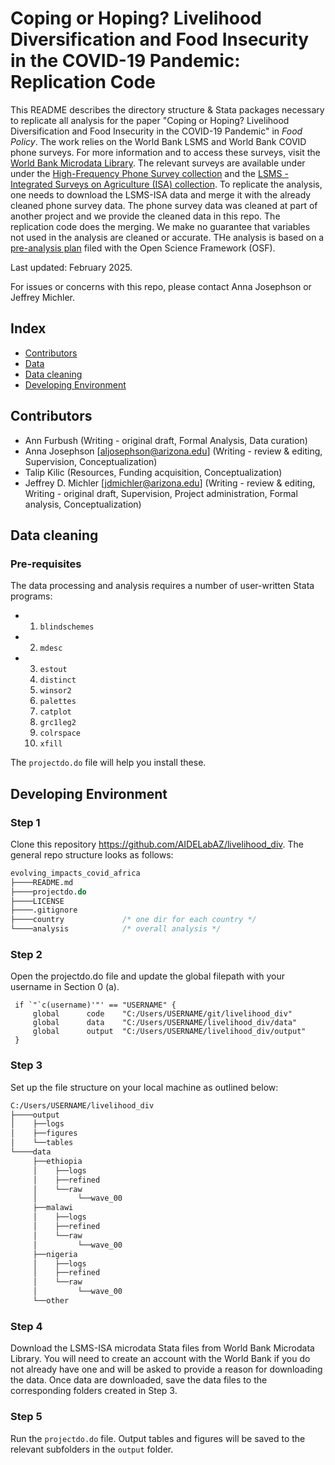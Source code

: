 # Coping or Hoping? Livelihood Diversification and Food Insecurity in the COVID-19 Pandemic: Replication Code

This README describes the directory structure & Stata packages necessary to replicate all analysis for the paper "Coping or Hoping? Livelihood Diversification and Food Insecurity in the COVID-19 Pandemic" in *Food Policy*. The work relies on the World Bank LSMS and World Bank COVID phone surveys. For more information and to access these surveys, visit the [World Bank Microdata Library][4]. The relevant surveys are available under under the [High-Frequency Phone Survey collection][2] and the [LSMS - Integrated Surveys on Agriculture (ISA) collection][3]. To replicate the analysis, one needs to download the LSMS-ISA data and merge it with the already cleaned phone survey data. The phone survey data was cleaned at part of another project and we provide the cleaned data in this repo. The replication code does the merging. We make no guarantee that variables not used in the analysis are cleaned or accurate. THe analysis is based on a [pre-analysis plan][1] filed with the Open Science Framework (OSF).

Last updated: February 2025. 

For issues or concerns with this repo, please contact Anna Josephson or Jeffrey Michler.

 ## Index
 
 - [Contributors](#contributors)
 - [Data](#data)
 - [Data cleaning](#data-cleaning)
 - [Developing Environment](#developing-environment)

## Contributors

* Ann Furbush (Writing - original draft, Formal Analysis, Data curation)
* Anna Josephson [aljosephson@arizona.edu] (Writing - review & editing, Supervision, Conceptualization)
* Talip Kilic (Resources, Funding acquisition, Conceptualization)
* Jeffrey D. Michler [jdmichler@arizona.edu] (Writing - review & editing, Writing - original draft, Supervision, Project administration, Formal analysis, Conceptualization)

## Data cleaning

### Pre-requisites

The data processing and analysis requires a number of user-written Stata programs:
   * 1. `blindschemes`
   * 2. `mdesc`
   * 3. `estout`
     4. `distinct`
     5. `winsor2`
     6. `palettes`
     7. `catplot`
     8. `grc1leg2`
     9. `colrspace`
     10. `xfill`

The `projectdo.do` file will help you install these.

## Developing Environment

### Step 1

Clone this  repository https://github.com/AIDELabAZ/livelihood_div. The general repo structure looks as follows:<br>

```stata
evolving_impacts_covid_africa
├────README.md
├────projectdo.do
├────LICENSE
├────.gitignore
├────country             /* one dir for each country */
└────analysis            /* overall analysis */
```

### Step 2

Open the projectdo.do file and update the global filepath with your username in Section 0 (a).

   ```
    if `"`c(username)'"' == "USERNAME" {
       	global 		code  	"C:/Users/USERNAME/git/livelihood_div"
		global 		data	"C:/Users/USERNAME/livelihood_div/data"
		global 		output  "C:/Users/USERNAME/livelihood_div/output"
    }
   ```

### Step 3

Set up the file structure on your local machine as outlined below: 

```stata
C:/Users/USERNAME/livelihood_div
├────output
│    ├──logs
│    ├──figures
│    └──tables
└────data
     ├──ethiopia
     │    ├──logs
     │    ├──refined
     │    └──raw
     │         └──wave_00
     ├──malawi
     │    ├──logs
     │    ├──refined
     │    └──raw
     │         └──wave_00
     ├──nigeria
     │    ├──logs
     │    ├──refined
     │    └──raw
     │         └──wave_00
     └──other
```

### Step 4

Download the LSMS-ISA microdata Stata files from World Bank Microdata Library. You will need to create an account with the World Bank if you do not already have one and will be asked to provide a reason for downloading the data. Once data are downloaded, save the data files to the corresponding folders created in Step 3. 

### Step 5

Run the `projectdo.do` file. Output tables and figures will be saved to the relevant subfolders in the `output` folder. 

[1]: https://osf.io/nu593
[2]: http://bit.ly/microdata-hfps
[3]: https://www.worldbank.org/en/programs/lsms/initiatives/lsms-ISA
[4]: https://microdata.worldbank.org/index.php/home
